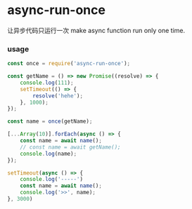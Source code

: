 # async-run-once

让异步代码只运行一次
make async function run only one time.

### usage
```js
const once = require('async-run-once');

const getName = () => new Promise((resolve) => {
    console.log(111);
    setTimeout(() => {
        resolve('hehe');
    }, 1000);
});

const name = once(getName);

[...Array(10)].forEach(async () => {
    const name = await name();
    // const name = await getName();
    console.log(name);
});

setTimeout(async () => {
    console.log('-----')
    const name = await name();
    console.log('>>', name);
}, 3000)
```

